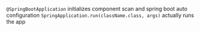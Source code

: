 `@SpringBootApplication` initializes component scan and spring boot auto configuration
`SpringApplication.run(className.class, args)` actually runs the app
